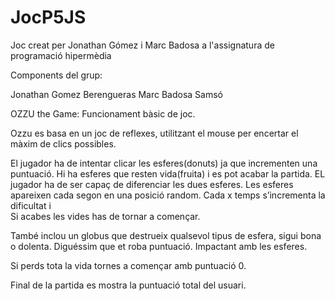# JocP5JS
Joc creat per Jonathan Gómez i Marc Badosa a l'assignatura de programació hipermèdia


Components del grup:

Jonathan Gomez Berengueras
Marc Badosa Samsó


OZZU the Game:
Funcionament bàsic de joc.

Ozzu  es basa en un joc de reflexes, utilitzant el mouse per encertar el màxim de clics possibles. 

El jugador ha de intentar clicar les esferes(donuts) ja que incrementen una puntuació. 
Hi ha esferes que resten vida(fruita) i es pot acabar la partida.
EL jugador ha de ser capaç de diferenciar les dues esferes.
Les esferes apareixen cada segon en una posició random. 
Cada x temps s’incrementa la dificultat i  
Si acabes les vides has de tornar a començar.

També inclou un globus que destrueix qualsevol tipus de esfera, sigui bona o dolenta. Diguéssim que et roba puntuació. Impactant amb les esferes.

Si perds tota la vida tornes a començar amb puntuació 0.

Final de la partida es mostra la puntuació total del usuari.
